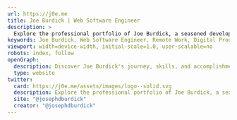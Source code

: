 ```yaml
---
url: https://j0e.me
title: Joe Burdick | Web Software Engineer
description: >
  Explore the professional portfolio of Joe Burdick, a seasoned developer with extensive experience in remote work and digital product design. Find the perfect jo opportunity or collaborate on exciting projects.
keywords: Joe Burdick, Web Software Engineer, Remote Work, Digital Product Design, Job Opportunities, Collaboration
viewport: width=device-width, initial-scale=1.0, user-scalable=no
robots: index, follow
openGraph:
  description: Discover Joe Burdick's journey, skills, and accomplishments in digital product design and development.
  type: website
twitter:
  card: https://j0e.me/assets/images/logo--solid.svg
  description: Explore the professional portfolio of Joe Burdick, a seasoned developer with extensive experience in remote work and digital product design.
  site: "@josephdburdick"
  creator: "@josephdburdick"
---
```

